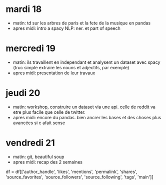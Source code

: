 # mardi 18

* matin:  td sur     les arbres de paris et la fete de la musique en pandas
* apres midi: intro a spacy NLP: ner. et part of speech

# mercredi 19

* matin: ils travaillent en independant et analysent un dataset avec spacy (truc simple extraire les nouns et adjectifs, par exemple)
* apres midi: presentation de leur travaux

# jeudi 20

* matin: workshop, construire un dataset via une api. celle de reddit va etre plus facile que celle de twitter.
* apres midi: encore du pandas. bien ancrer les bases et des choses plus avancées si c afait sense

# vendredi 21
* matin: git, beautiful soup
* apres midi: recap des 2 semaines


df = df[['author_handle', 'likes', 'mentions', 'permalink', 'shares',
       'source_favorites', 'source_followers', 'source_following',
       'tags', 'main']]

